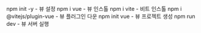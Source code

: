 npm init -y - 뷰 설정
npm i vue - 뷰 인스톨
npm i vite - 비트 인스톨
npm  i @vitejs/plugin-vue - 뷰 플러그인 다운
npm init vue - 뷰 프로젝트 생성
npm run dev - 뷰 서버 실행
